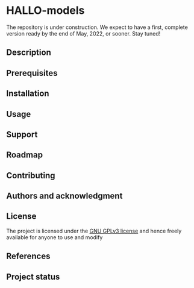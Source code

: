 # HALLO-models

The repository is under construction. We expect to have a first, complete version ready by the end of May, 2022, or sooner. Stay tuned!

## Description

## Prerequisites

## Installation

## Usage

## Support

## Roadmap

## Contributing

## Authors and acknowledgment

## License
The project is licensed under the [GNU GPLv3 license](https://www.gnu.org/licenses/) 
and hence freely available for anyone to use and modify

## References

## Project status

